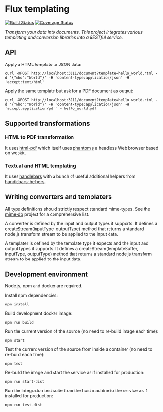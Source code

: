 # Flux templating

[![Build Status](https://travis-ci.org/flux-s/flux-templating.svg)](https://travis-ci.org/flux-s/flux-templating)
[![Coverage Status](https://coveralls.io/repos/flux-s/flux-templating/badge.svg?branch=master&service=github)](https://coveralls.io/github/flux-s/flux-templating?branch=master)

*Transform your data into documents. This project integrates various templating and conversion libraries into a RESTful service.*

## API

Apply a HTML template to JSON data:

    curl -XPOST http://localhost:3111/document?template=hello_world.html -d '{"who":"World"}' -H 'content-type:application/json' -H 'accept:text/html'

Apply the same template but ask for a PDF document as output:

    curl -XPOST http://localhost:3111/document?template=hello_world.html -d '{"who":"World"}' -H 'content-type:application/json' -H 'accept:application/pdf' > hello_world.pdf

## Supported transformations

### HTML to PDF transformation

It uses [html-pdf](https://www.npmjs.com/package/html-pdf) which itself uses [phantomjs](http://phantomjs.org/) a headless Web browser based on webkit.

### Textual and HTML templating

It uses [handlebars](http://handlebarsjs.com/) with a bunch of useful additional helpers from [handlebars-helpers](https://github.com/assemble/handlebars-helpers).

## Writing converters and templaters

All type definitions should strictly respect standard mime-types. See the [mime-db](https://github.com/jshttp/mime-db/blob/master/db.json) project for a comprehensive list.

A converter is defined by the input and output types it supports. It defines a createStream(inputType, outputType) method that returns a standard node.js transform stream to be applied to the input data.

A templater is defined by the template type it expects and the input and output types it supports. It defines a createStream(templateBuffer, inputType, outputType) method that returns a standard node.js transform stream to be applied to the input data.

## Development environment

Node.js, npm and docker are required.

Install npm dependencies:

    npm install

Build development docker image:

    npm run build

Run the current version of the source (no need to re-build image each time):

    npm start

Test the current version of the source from inside a container (no need to re-build each time):

    npm test

Re-build the image and start the service as if installed for production:

    npm run start-dist

Run the integration test suite from the host machine to the service as if installed for production:

    npm run test-dist

